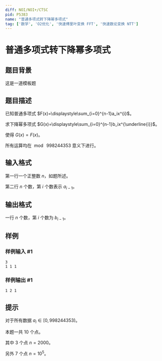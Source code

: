 ```yaml
---
diff: NOI/NOI+/CTSC
pid: P5383
name: "普通多项式转下降幂多项式"
tag: ['数学', 'O2优化', '快速傅里叶变换 FFT', '快速数论变换 NTT']
---
```

# 普通多项式转下降幂多项式
## 题目背景

这是一道模板题
## 题目描述

已知普通多项式 $F(x)=\displaystyle\sum_{i=0}^{n-1}a_ix^{i}$。

求下降幂多项式 $G(x)=\displaystyle\sum_{i=0}^{n-1}b_ix^{\underline{i}}$。

使得 $G(x)=F(x)$。

所有运算均在 $\bmod\ 998244353$ 意义下进行。
## 输入格式

第一行一个正整数 $n$，如题所述。

第二行 $n$ 个数，第 $i$ 个数表示 $a_{i-1}$。
## 输出格式

一行 $n$ 个数，第 $i$ 个数为 $b_{i-1}$。
## 样例

### 样例输入 #1
```
3
1 1 1
```
### 样例输出 #1
```
1 2 1
```
## 提示

对于所有数据 $a_i\in\lbrack0,998244353)$。

本题一共 $10$ 个点。

其中 $3$ 个点 $n=2000$。

另外 $7$ 个点 $n=10^5$。
